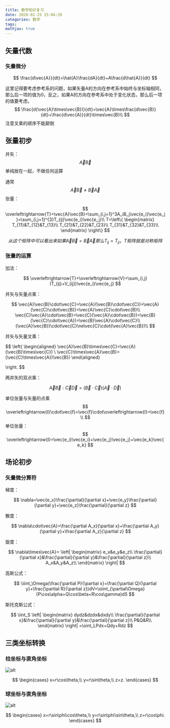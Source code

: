 ```yaml
---
title: 数学知识复习
date: 2020-02-25 15:04:20
categories: 数学
tags:
mathjax: true
---
```






## 矢量代数

### 矢量微分

$$
\frac{d\vec{A}}{dt}=\hat{A}\frac{dA}{dt}+A\frac{d\hat{A}}{dt}
$$

这里记得要考虑参考系的问题，如果矢量A的方向在参考系中始终与坐标轴相同，那么后一项的值为0，反之，如果A的方向在参考系中处于变化状态，那么后一项的值要考虑。
$$
\frac{d(\vec{A}\times\vec{B})}{dt}=\vec{A}\times\frac{d\vec{B}}{dt}+\frac{d\vec{A}}{dt}\times\vec{B}\\
$$
注意叉乘的顺序不能颠倒

## 张量初步

并矢：
$$
\vec{A}\vec{B}
$$
单纯放在一起，不做任何运算

通常
$$
\vec{A}\vec{B}\ne\vec{B}\vec{A}
$$
张量：

$$
\overleftrightarrow{T}=\vec{A}\vec{B}=\sum_{i,j=1}^3A_iB_j\vec{e_i}\vec{e_j}=\sum_{i,j=1}^{3}T_{ij}\vec{e_i}\vec{e_j}\\
T=\left\{
\begin{matrix}
    T_{11}&T_{12}&T_{13}\\
    T_{21}&T_{22}&T_{23}\\
    T_{31}&T_{32}&T_{33}\\
\end{matrix}
\right\}
$$

$$
从这个矩阵中可以看出来如果\vec{A}\vec{B}=\vec{B}\vec{A}那么T_{ij}=T_{ji}，T矩阵就是对称矩阵
$$



### 张量的运算

加法：

$$
\overleftrightarrow{T}+\overleftrightarrow{V}=\sum_{i,j}(T_{ij}+V_{ij})\vec{e_i}\vec{e_j}
$$

并矢与矢量点乘：

$$
\vec{A}\vec{B}\cdot\vec{C}=\vec{A}(\vec{B}\cdot\vec{C})=\vec{A}(\vec{C}\cdot\vec{B})=\vec{A}\vec{C}\cdot\vec{B}\\
\vec{C}\vec{A}\cdot\vec{B}=\vec{C}(\vec{A}\cdot\vec{B})=\vec{B}(\vec{C}\cdot\vec{A})=\vec{B}\vec{A}\cdot\vec{C}\\
(\vec{A}\vec{B})\cdot\vec{C}\ne\vec{C}\cdot(\vec{A}\vec{B})\\
$$

并矢与矢量叉乘：

$$
\left\{
    \begin{aligned}
    \vec{A}\vec{B}\times\vec{C}=\vec{A}(\vec{B}\times\vec{C}) \\ 
    \vec{C}\times\vec{A}\vec{B}=(\vec{C}\times\vec{A})\vec{B})
    \end{aligned}

\right.
$$

两并矢的双点乘：

$$
\vec{A}\vec{B}:\vec{C}\vec{D}=(\vec{B}\cdot\vec{C})(\vec{A}\cdot\vec{D})
$$

单位张量与矢量的点乘
$$
\overleftrightarrow{I}\cdot\vec{f}=\vec{f}\cdot\overleftrightarrow{I}=\vec{f}\\
$$
单位张量：
$$
\overleftrightarrow{I}=\vec{e_i}\vec{e_i}+\vec{e_j}\vec{e_j}+\vec{e_k}\vec{e_k}
$$

## 场论初步

### 矢量微分算符

梯度： 

$$
\nabla=\vec{e_x}\frac{\partial}{\partial x}+\vec{e_y}\frac{\partial}{\partial y}+\vec{e_z}\frac{\partial}{\partial z}
$$

散度： 

$$
\nabla\cdot\vec{A}=\frac{\partial A_x}{\partial x}+\frac{\partial A_y}{\partial y}+\frac{\partial A_z}{\partial z}
$$

旋度：

$$
\nabla\times\vec{A}=
\left|
    \begin{matrix}
        e_x&e_y&e_z\\
        \frac{\partial}{\partial x}&\frac{\partial}{\partial y}&\frac{\partial}{\partial z}\\
        A_x&A_y&A_z\\
    \end{matrix}
\right|
$$

高斯公式：

$$
\iiint_\Omega(\frac{\partial P}{\partial x}+\frac{\partial Q}{\partial y}+\frac{\partial R}{\partial z})dV=\oiint_{\partial\Omega}(P\cos\alpha+Q\cos\beta+R\cos\gamma)dS
$$

斯托克斯公式：

$$
\iint_S
\left|
\begin{matrix}
    dydz&dzdx&dxdy\\
     \frac{\partial}{\partial x}&\frac{\partial}{\partial y}&\frac{\partial}{\partial z}\\
     P&Q&R\\
\end{matrix}
\right|
=\oint_LPdx+Qdy+Rdz
$$

## 三类坐标转换

### 柱坐标与直角坐标

![alt](http://m.qpic.cn/psc?/V11NehB63qJi50/9vuGDcz9AP*EJeMjs9i.nmGT*kDYUWxcYBOyCmAWBzqnSadpaQno87Zv3QmftUPjz2DxfI2OWt9X2vhiUw9OdUSNrLnTEYKSkGer2wMcutQ!/b&bo=HgEQAQAAAAADByw!&rf=viewer_4)

$$
    \begin{cases}
       x=r\cos\theta,\\
       y=r\sin\theta,\\
       z=z.
    \end{cases}
$$

### 球坐标与直角坐标

![alt](http://m.qpic.cn/psc?/V11NehB63qJi50/9vuGDcz9AP*EJeMjs9i.nmavUy5Y0RFtkC1RiSOFW8S0egsT2ft7eNIjgbELzL.bbt*xESiPsZlLnKYT6VZAoYlaQakue4q7WC5iqSrzDks!/b&bo=NwHsAAAAAAADB*g!&rf=viewer_4)

$$
\begin{cases}
       x=r\sin\phi\cos\theta,\\
       y=r\sin\phi\sin\theta,\\
       z=r\cos\phi.
    \end{cases}
$$

